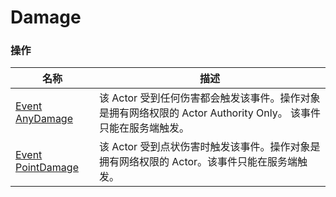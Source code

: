# Damage

### 操作  
| 名称 | 描述 |
|--|--|
| [Event AnyDamage](./event-any-damage.md) | 该 Actor 受到任何伤害都会触发该事件。操作对象是拥有网络权限的 Actor Authority Only。 该事件只能在服务端触发。 |
| [Event PointDamage](./event-point-damage.md) | 该 Actor 受到点状伤害时触发该事件。操作对象是拥有网络权限的 Actor。该事件只能在服务端触发。 |